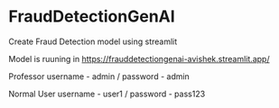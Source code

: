 # FraudDetectionGenAI
Create Fraud Detection model using streamlit 

Model is ruuning in https://frauddetectiongenai-avishek.streamlit.app/

Professor 
username - admin / password - admin

Normal User
username - user1 / password - pass123
